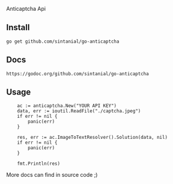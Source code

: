 Anticaptcha Api

Install 
-----

```go get github.com/sintanial/go-anticaptcha ```


Docs 
-----

```https://godoc.org/github.com/sintanial/go-anticaptcha```

Usage 
-----

```golang
    ac := anticaptcha.New("YOUR API KEY")
    data, err := ioutil.ReadFile("./captcha.jpeg")
    if err != nil {
        panic(err)
    }

    res, err := ac.ImageToTextResolver().Solution(data, nil)
    if err != nil {
        panic(err)
    }

    fmt.Println(res)
```

More docs can find in source code ;)